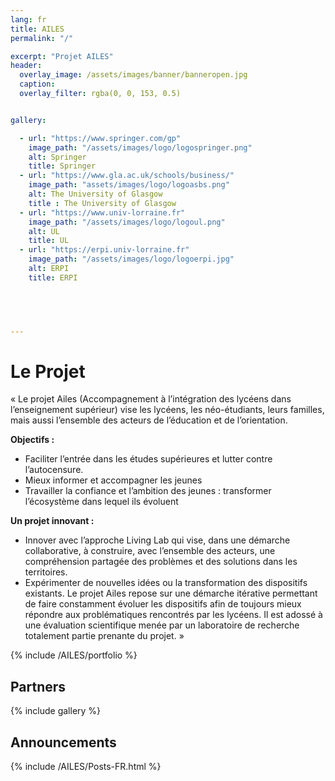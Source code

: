 ```yaml
---
lang: fr
title: AILES
permalink: "/"

excerpt: "Projet AILES"
header:
  overlay_image: /assets/images/banner/banneropen.jpg
  caption: 
  overlay_filter: rgba(0, 0, 153, 0.5)


gallery:

  - url: "https://www.springer.com/gp"
    image_path: "/assets/images/logo/logospringer.png"
    alt: Springer
    title: Springer
  - url: "https://www.gla.ac.uk/schools/business/"
    image_path: "assets/images/logo/logoasbs.png"
    alt: The University of Glasgow 
    title : The University of Glasgow 
  - url: "https://www.univ-lorraine.fr"
    image_path: "/assets/images/logo/logoul.png"
    alt: UL
    title: UL
  - url: "https://erpi.univ-lorraine.fr"
    image_path: "/assets/images/logo/logoerpi.jpg"
    alt: ERPI
    title: ERPI
 




---
```



Le Projet
=========

« Le projet Ailes (Accompagnement à l’intégration des lycéens dans l’enseignement supérieur) vise les lycéens, les néo-étudiants, leurs familles, mais aussi l’ensemble des acteurs de l’éducation et de l’orientation. 

**Objectifs :**

+ Faciliter l’entrée dans les études supérieures et lutter contre l’autocensure. 
+ Mieux informer et accompagner les jeunes
+ Travailler la confiance et l’ambition des jeunes : transformer l’écosystème dans lequel ils évoluent

**Un projet innovant :**

+ Innover avec l’approche Living Lab qui vise, dans une démarche collaborative, à construire, avec l’ensemble des acteurs, une compréhension partagée des problèmes et des solutions dans les territoires.
+ Expérimenter de nouvelles idées ou la transformation des dispositifs existants. Le projet Ailes repose sur une démarche itérative permettant de faire constamment évoluer les dispositifs afin de toujours mieux répondre aux problématiques rencontrés par les lycéens. Il est adossé à une évaluation scientifique menée par un laboratoire de recherche totalement partie prenante du projet. »


{% include /AILES/portfolio %} 



## Partners 

{% include gallery %}

<!-- If you want to display the new or announcements here  -->
## Announcements


{% include /AILES/Posts-FR.html %}


